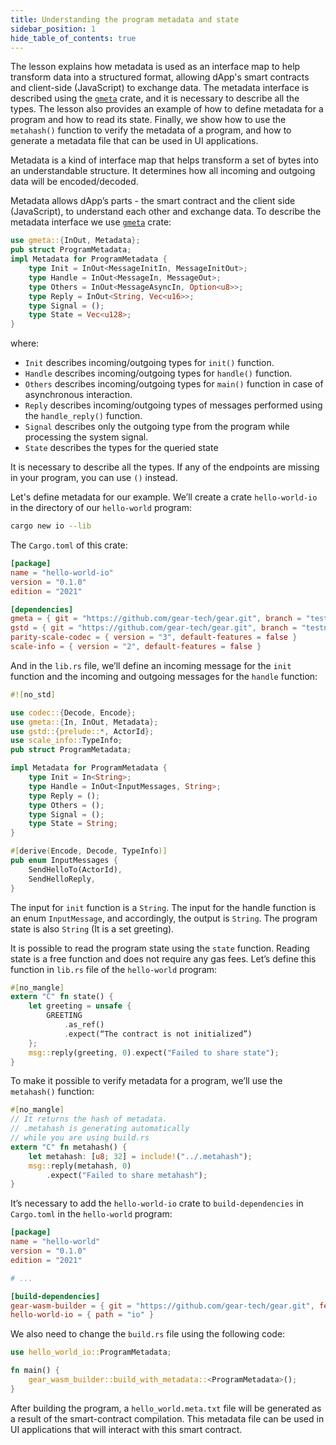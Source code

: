 ```yaml
---
title: Understanding the program metadata and state
sidebar_position: 1
hide_table_of_contents: true
---
```


The lesson explains how metadata is used as an interface map to help transform data into a structured format, allowing dApp's smart contracts and client-side (JavaScript) to exchange data. The metadata interface is described using the [`gmeta`](https://docs.gear.rs/gmeta/) crate, and it is necessary to describe all the types. The lesson also provides an example of how to define metadata for a program and how to read its state. Finally, we show how to use the `metahash()` function to verify the metadata of a program, and how to generate a metadata file that can be used in UI applications.

Metadata is a kind of interface map that helps transform a set of bytes into an understandable structure. It determines how all incoming and outgoing data will be encoded/decoded.

Metadata allows dApp’s parts - the smart contract and the client side (JavaScript), to understand each other and exchange data.
To describe the metadata interface we use [`gmeta`](https://docs.gear.rs/gmeta/) crate:

```rust
use gmeta::{InOut, Metadata};
pub struct ProgramMetadata;
impl Metadata for ProgramMetadata {
    type Init = InOut<MessageInitIn, MessageInitOut>;
    type Handle = InOut<MessageIn, MessageOut>;
    type Others = InOut<MessageAsyncIn, Option<u8>>;
    type Reply = InOut<String, Vec<u16>>;
    type Signal = ();
    type State = Vec<u128>;
}
```

where:

- `Init` describes incoming/outgoing types for `init()` function.
- `Handle` describes incoming/outgoing types for `handle()` function.
- `Others` describes incoming/outgoing types for `main()` function in case of asynchronous interaction.
- `Reply` describes incoming/outgoing types of messages performed using the `handle_reply()` function.
- `Signal` describes only the outgoing type from the program while processing the system signal.
- `State` describes the types for the queried state

It is necessary to describe all the types. If any of the endpoints are missing in your program, you can use `()` instead.

Let's define metadata for our example. We’ll create a crate
`hello-world-io` in the directory of our `hello-world` program:

```bash
cargo new io --lib
```

The `Cargo.toml` of this crate:

```toml title="io/Cargo.toml"
[package]
name = "hello-world-io"
version = "0.1.0"
edition = "2021"

[dependencies]
gmeta = { git = "https://github.com/gear-tech/gear.git", branch = "testnet" }
gstd = { git = "https://github.com/gear-tech/gear.git", branch = "testnet" }
parity-scale-codec = { version = "3", default-features = false }
scale-info = { version = "2", default-features = false }
```

And in the `lib.rs` file, we’ll define an incoming message for the `init` function and the incoming and outgoing messages for the `handle` function:

```rust title="hello-world-io/src/lib.rs"
#![no_std]

use codec::{Decode, Encode};
use gmeta::{In, InOut, Metadata};
use gstd::{prelude::*, ActorId};
use scale_info::TypeInfo;
pub struct ProgramMetadata;

impl Metadata for ProgramMetadata {
    type Init = In<String>;
    type Handle = InOut<InputMessages, String>;
    type Reply = ();
    type Others = ();
    type Signal = ();
    type State = String;
}

#[derive(Encode, Decode, TypeInfo)]
pub enum InputMessages {
    SendHelloTo(ActorId),
    SendHelloReply,
}
```

The input for `init` function is a `String`. The input for the handle function is an enum `InputMessage`, and accordingly, the output is `String`. The program state is also `String` (It is a set greeting).

It is possible to read the program state using the `state` function. Reading state is a free function and does not require any gas fees. Let’s define this function in `lib.rs` file of the `hello-world` program:

```rust title="hello-world/src/lib.rs"
#[no_mangle]
extern "C" fn state() {
    let greeting = unsafe {
        GREETING
            .as_ref()
            .expect(“The contract is not initialized”)
    };
    msg::reply(greeting, 0).expect("Failed to share state");
}
```

To make it possible to verify metadata for a program, we’ll use the `metahash()` function:

```rust title="hello-world/src/lib.rs"
#[no_mangle]
// It returns the hash of metadata.
// .metahash is generating automatically
// while you are using build.rs
extern "C" fn metahash() {
    let metahash: [u8; 32] = include!("../.metahash");
    msg::reply(metahash, 0)
        .expect("Failed to share metahash");
}
```

It’s necessary to add the `hello-world-io` crate to `build-dependencies` in `Cargo.toml` in the `hello-world` program:

```toml title="hello-world/Cargo.toml"
[package]
name = "hello-world"
version = "0.1.0"
edition = "2021"

# ...

[build-dependencies]
gear-wasm-builder = { git = "https://github.com/gear-tech/gear.git", features = ["wasm-opt"], branch = "testnet" }
hello-world-io = { path = "io" }
```

We also need to change the `build.rs` file using the following code:

```rust title="hello-world/build.rs"
use hello_world_io::ProgramMetadata;

fn main() {
    gear_wasm_builder::build_with_metadata::<ProgramMetadata>();
}
```

After building the program, a `hello_world.meta.txt` file will be generated as a result of the smart-contract compilation. This metadata file can be used in UI applications that will interact with this smart contract.
